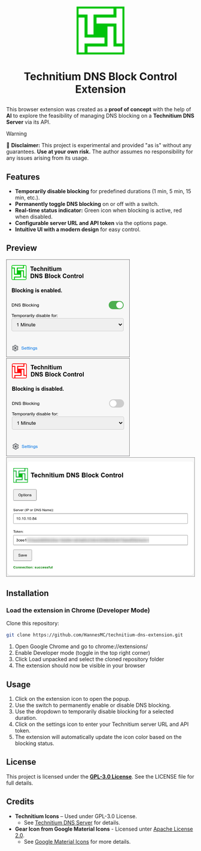 <p align="center"> 
  <img src="./icon_green.png" alt="TechnitiumLogo" width="128" height=128>
</p>

# <p align="center"> **Technitium DNS Block Control Extension** </p>

This browser extension was created as a **proof of concept** with the help of **AI** to explore the feasibility of managing DNS blocking on a **Technitium DNS Server** via its API.  

> [!WARNING]
> 🚨 **Disclaimer:** This project is experimental and provided "as is" without any guarantees. **Use at your own risk.** The author assumes no responsibility for any issues arising from its usage.

## Features

- **Temporarily disable blocking** for predefined durations (1 min, 5 min, 15 min, etc.).
- **Permanently toggle DNS blocking** on or off with a switch.
- **Real-time status indicator:** Green icon when blocking is active, red when disabled.
- **Configurable server URL and API token** via the options page.
- **Intuitive UI with a modern design** for easy control.

## Preview 
![PreviewBlockingEnabled](./preview_popup_green.png) ![PreviewBlockingDisabled](./preview_popup_red.png)
![PreviewSettings](./preview_settings.png)


## Installation

### Load the extension in Chrome (Developer Mode)

Clone this repository:
   ```bash
   git clone https://github.com/HannesMC/technitium-dns-extension.git
  ```
1. Open Google Chrome and go to chrome://extensions/
2. Enable Developer mode (toggle in the top right corner)
3. Click Load unpacked and select the cloned repository folder
4. The extension should now be visible in your browser

 ## Usage

1. Click on the extension icon to open the popup.
2. Use the switch to permanently enable or disable DNS blocking.
3. Use the dropdown to temporarily disable blocking for a selected duration.
4. Click on the settings icon to enter your Technitium server URL and API token.
5. The extension will automatically update the icon color based on the blocking status.

## License

This project is licensed under the [**GPL-3.0 License**](https://github.com/HannesMC/technitium-dns-browser-extension/blob/main/LICENSE).
See the LICENSE file for full details.

## Credits

- **Technitium Icons** – Used under GPL-3.0 License.
  - See [Technitium DNS Server](https://github.com/TechnitiumSoftware/DnsServer) for details.
- **Gear Icon from Google Material Icons** - Licensed unter [Apache License 2.0](https://www.apache.org/licenses/LICENSE-2.0).
  - See [Google Material Icons](https://fonts.google.com/icons) for more details.



